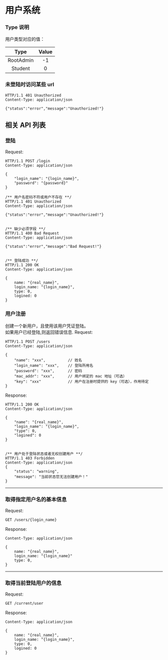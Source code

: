 # 用户系统
### Type 说明
 用户类型对应的值：

| Type | Value |
| :---: | :---: |
| RootAdmin | -1 |
| Student | 0 |
 
### 未登陆时访问某些 url
```
HTTP/1.1 401 Unauthorized
Content-Type: application/json

{"status":"error","message":"Unauthorized!"}
```

## 相关 API 列表
### 登陆
 Request:
```
HTTP/1.1 POST /login
Content-Type: application/json

{
    "login_name": "{login_name}",
    "password": "{password}"
}
```

```
/** 用户名密码不符或用户不存在 **/
HTTP/1.1 401 Unauthorized
Content-Type: application/json

{"status":"error","message":"Unauthorized!"}


/** 缺少必须字段 **/
HTTP/1.1 400 Bad Request
Content-Type: application/json

{"status":"error","message":"Bad Request!"}


/** 登陆成功 **/
HTTP/1.1 200 OK
Content-Type: application/json

{
    name: "{real_name}",
    login_name: "{login_name}",
    type: 0,
    logined: 0
}
```

### 用户注册
 创建一个新用户，且使用该用户凭证登陆。  
 如果用户已经登陆,则返回错误信息.
 Request:
```
HTTP/1.1 POST /users
Content-Type: application/json

{
    "name": "xxx",          // 姓名
    "login_name": "xxx",    // 登陆所用名
    "password": "xxx",      // 密码
    "mac_addr": "xxx",      // 用户绑定的 mac 地址（可选）
    "key": "xxx"            // 用户在注册时提供的 key（可选），作用待定
}
```

Response:
```
HTTP/1.1 200 OK
Content-Type: application/json

{
    "name": "{real_name}",
    "login_name": "{login_name}",
    "type": 0,
    "logined": 0
}


/** 用户处于登陆状态或者无权创建用户 **/
HTTP/1.1 403 Forbidden
Content-Type: application/json
{
    "status": "warning",
    "message": "当前状态您无法创建用户！"
}
```

---
### 取得指定用户名的基本信息
Request:
```
GET /users/{login_name}
```

Response:
```
Content-Type: application/json

{
    name: "{real_name}",
    login_name: "{login_name}"
    type: 0,
}
```

---
### 取得当前登陆用户的信息
Request:
```
GET /current/user
```

Response:
```
Content-Type: application/json

{
    name: "{real_name}",
    login_name: "{login_name}",
    type: 0,
    logined: 0
}
```
